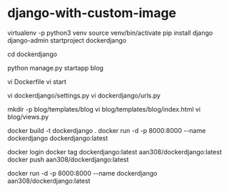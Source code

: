 # django-with-custom-image

virtualenv -p python3 venv
source venv/bin/activate
pip install django
django-admin startproject dockerdjango

cd dockerdjango

python manage.py startapp blog

vi Dockerfile
vi start

vi dockerdjango/settings.py
vi dockerdjango/urls.py

mkdir -p blog/templates/blog
vi blog/templates/blog/index.html
vi blog/views.py

docker build -t dockerdjango .
docker run -d -p 8000:8000 --name dockerdjango dockerdjango:latest

docker login
docker tag dockerdjango:latest aan308/dockerdjango:latest
docker push aan308/dockerdjango:latest

docker run -d -p 8000:8000 --name dockerdjango aan308/dockerdjango:latest
